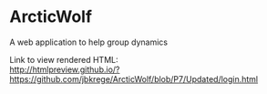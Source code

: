 # ArcticWolf
A web application to help group dynamics     
     
Link to view rendered HTML:     
http://htmlpreview.github.io/?https://github.com/jbkrege/ArcticWolf/blob/P7/Updated/login.html
